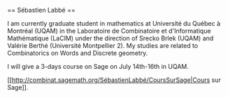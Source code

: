 == Sébastien Labbé ==

I am currently graduate student in mathematics at Université du Québec à Montréal (UQAM) in the Laboratoire de Combinatoire et d'Informatique Mathématique (LaCIM) under the direction of Srecko Brlek (UQAM) and Valérie Berthé (Université Montpellier 2). My studies are related to Combinatorics on Words and Discrete geometry.

I will give a 3-days course on Sage on July 14th-16th in UQAM. 

[[http://combinat.sagemath.org/SébastienLabbé/CoursSurSage|Cours sur Sage]].
